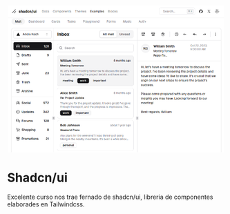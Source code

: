 <p align="center">
  <a href="https://ui.shadcn.com/" target="blank"><img src="https://github.com/pedroobando/next-shadcn-ui/blob/main/public/shadcn-ui.png" width="500" alt="logo" /></a>
</p>

# Shadcn/ui

Excelente curso nos trae fernado de shadcn/ui, libreria de componentes elaborades en Tailwindcss.
